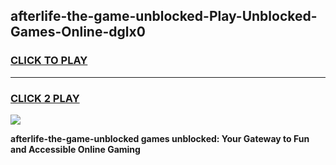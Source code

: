 
## afterlife-the-game-unblocked-Play-Unblocked-Games-Online-dglx0
<h3>
<a href="https://premium76.site?title=afterlife-the-game-unblocked&ref=24A">CLICK TO PLAY</a></h3>
<hr>

<h3>
<a href="https://premium76.site?title=afterlife-the-game-unblocked&ref=24A">CLICK 2 PLAY</a>
  
</h3>

<a href="https://premium76.site?title=afterlife-the-game-unblocked&ref=24A"><img src="https://clearcache.store/games.png"></a>


**afterlife-the-game-unblocked games unblocked: Your Gateway to Fun and Accessible Online Gaming**
